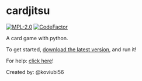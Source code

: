 # cardjitsu

[![MPL-2.0](https://img.shields.io/github/license/koviubi56/cardjitsu)](https://github.com/koviubi56/cardjitsu/blob/main/LICENSE)
[![CodeFactor](https://www.codefactor.io/repository/github/koviubi56/cardjitsu/badge)](https://www.codefactor.io/repository/github/koviubi56/cardjitsu)

A card game with python.

To get started, [download the latest version](https://github.com/koviubi56/cardjitsu/releases/latest), and run it!

For help: [click here](https://github.com/koviubi56/cardjitsu/discussions/new)!

Created by: @koviubi56
